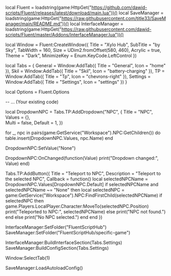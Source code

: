 local Fluent = loadstring(game:HttpGet("https://github.com/dawid-scripts/Fluent/releases/latest/download/main.lua"))()
local SaveManager = loadstring(game:HttpGet("https://raw.githubusercontent.com/title33/SaveManager/main/README.md"))()
local InterfaceManager = loadstring(game:HttpGet("https://raw.githubusercontent.com/dawid-scripts/Fluent/master/Addons/InterfaceManager.lua"))()

local Window = Fluent:CreateWindow({
    Title = "Xylo Hub",
    SubTitle = "by Sky",
    TabWidth = 160,
    Size = UDim2.fromOffset(580, 460),
    Acrylic = true,
    Theme = "Dark",
    MinimizeKey = Enum.KeyCode.LeftControl
})

local Tabs = {
    General = Window:AddTab({ Title = "General", Icon = "home" }),
    Skil = Window:AddTab({ Title = "Skil", Icon = "battery-charging" }),
    TP = Window:AddTab({ Title = "Tp", Icon = "chevrons-right" }),
    Settings = Window:AddTab({ Title = "Settings", Icon = "settings" })
}

local Options = Fluent.Options

-- ... (Your existing code)

local DropdownNPC = Tabs.TP:AddDropdown("NPC", {
    Title = "NPC",
    Values = {},  
    Multi = false,
    Default = 1,
})

for _, npc in pairs(game:GetService("Workspace").NPC:GetChildren()) do
    table.insert(DropdownNPC.Values, npc.Name)
end

DropdownNPC:SetValue("None")

DropdownNPC:OnChanged(function(Value)
    print("Dropdown changed:", Value)
end)

Tabs.TP:AddButton({
    Title = "Teleport to NPC",
    Description = "Teleport to the selected NPC",
    Callback = function()
        local selectedNPCName = DropdownNPC.Values[DropdownNPC.Default]
        if selectedNPCName and selectedNPCName ~= "None" then
            local selectedNPC = game:GetService("Workspace").NPC:FindFirstChild(selectedNPCName)
            if selectedNPC then
                game.Players.LocalPlayer.Character:MoveTo(selectedNPC.Position)
                print("Teleported to NPC:", selectedNPCName)
            else
                print("NPC not found.")
            end
        else
            print("No NPC selected.")
        end
    end
})



InterfaceManager:SetFolder("FluentScriptHub")
SaveManager:SetFolder("FluentScriptHub/specific-game")

InterfaceManager:BuildInterfaceSection(Tabs.Settings)
SaveManager:BuildConfigSection(Tabs.Settings)

Window:SelectTab(1)

SaveManager:LoadAutoloadConfig()
